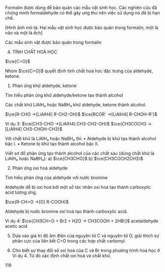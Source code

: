 Formalin được dùng để bảo quản các mẫu vật sinh học. Các nghiên cứu đã chứng minh formaldehyde có thể gây ung thư nên việc sử dụng nó đã bị hạn chế.

[Hình ảnh mô tả: Hai mẫu vật sinh học được bảo quản trong formalin, một là não và một là ếch]

Các mẫu sinh vật được bảo quản trong formalin

4. TÍNH CHẤT HOÁ HỌC

$\ce{C=O}$

Nhóm $\ce{C=O}$ quyết định tính chất hoá học đặc trưng của aldehyde, ketone.

1. Phản ứng khử aldehyde, ketone

Tìm hiểu phản ứng khử aldehyde/ketone tạo thành alcohol

Các chất khử LiAlH₄ hoặc NaBH₄ khử aldehyde, ketone thành alcohol.

$\ce{R-CHO ->[LiAlH4] R-CH2-OH}$
$\ce{RCOR' ->[LiAlH4] R-CHOH-R'}$

Ví dụ 3: $\ce{CH3-CHO ->[LiAlH4] CH3-CH2-OH}$
$\ce{CH3COCH3 ->[LiAlH4] CH3-CHOH-CH3}$

Với chất khử là LiAlH₄ hoặc NaBH₄ thì:
• Aldehyde bị khử tạo thành alcohol bậc I.
• Ketone bị khử tạo thành alcohol bậc II.

Viết sơ đồ phản ứng tạo thành alcohol của các chất sau (dùng chất khử là LiAlH₄ hoặc NaBH₄):
a) $\ce{CH3CHO}$
b) $\ce{CH3COCH2CH3}$

2. Phản ứng oxi hoá aldehyde

Tìm hiểu phản ứng của aldehyde với nước bromine

Aldehyde dễ bị oxi hoá bởi một số tác nhân oxi hoá tạo thành carboxylic acid tương ứng.

$\ce{R-CH=O ->[O] R-COOH}$

Aldehyde bị nước bromine oxi hoá tạo thành carboxylic acid.

Ví dụ 4:
$\ce{CH3CH=O + Br2 + H2O -> CH3COOH + 2HBr}$
acetaldehyde                  acetic acid

5. Dựa vào giá trị độ âm điện của nguyên tử C và nguyên tử O, giải thích sự phân cực của liên kết C=O trong các hợp chất carbonyl.

6. Cho biết sự thay đổi số oxi hoá của C và Br trong phương trình hoá học ở Ví dụ 4. Từ đó xác định chất oxi hoá và chất khử.

119